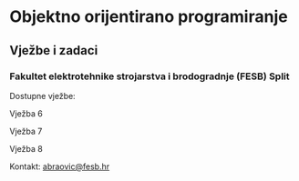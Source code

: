# Objektno orijentirano programiranje
## Vježbe i zadaci
### Fakultet elektrotehnike strojarstva i brodogradnje (FESB) Split

Dostupne vježbe:

Vježba 6

Vježba 7

Vježba 8

Kontakt: abraovic@fesb.hr